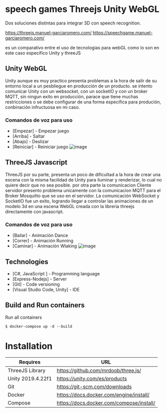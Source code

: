 # speech games Threejs Unity WebGL

Dos soluciones distintas para integrar 3D con speech recognition.

https://threejs.manuel-garciaromero.com/
https://speechgame.manuel-garciaromero.com/

es un comparativo entre el uso de tecnologias para webGL como lo son en este caso especifico Unity y threeJS
## Unity WebGL
Unity aunque es muy practico presenta problemas a la hora de salir de su entorno local a un pesbliegue en producción de un producto. 
se intento comunicar Unity con un websocket, con un socketIO y con un broker MQTT, sin ningun exito en producción, parace que tiene muchas restricciones 
o se debe configurar de una forma especifica para produción, conbinación infructuosa en mi caso. 
### Comandos de voz para uso 
* [Empezar] - Empezar juego 
* [Arriba] - Saltar 
* [Abajo] - Deslizar
* [Reiniciar] - Reiniciar juego
![image](https://user-images.githubusercontent.com/27829702/114605928-3aaad600-9c60-11eb-931b-4efdc9a8806d.png)

## ThreeJS Javascript
ThreeJS por su parte, presenta un poco de dificultad a la hora de crear una escena con la misma facilidad de Unity para iluminar y renderizar, lo cual no quiere decir que no 
sea posible. por otra parte la comunicacion Cliente servidor presento problema unicamente con la comunicacion MQTT para el Broker Mosquitto que se uso en el servidor. 
La comunicación WebSocket y SocketIO fue un exito, logrando llegar a controlar las animaciones de un modelo 3d en una escena WebGL creada con la libreria threejs directamente con javascript.

### Comandos de voz para uso
* [Bailar] - Animación Dance
* [Correr] - Animación Running 
* [Caminar] - Animación Wlaking
![image](https://user-images.githubusercontent.com/27829702/114605948-426a7a80-9c60-11eb-9115-b2d241bb22a4.png)

## Technologies
* [C#, JavaScript ] - Programming language
* [Express-Nodejs] - Server 
* [Git] - Code versioning
* [Visual Studio Code, Unity] - IDE

## Build and Run containers
Run all containers
```
$ docker-compose up -d --build 
```

# Installation


| Requires | URL |
| ------ | ------ |
| ThreeJS Library   | https://github.com/mrdoob/three.js/ |
| Unity 2019.4.22f1 | https://unity.com/es/products |
| Git | https://git-scm.com/downloads |
| Docker | https://docs.docker.com/engine/install/ |
| Compose | https://docs.docker.com/compose/install/ |
